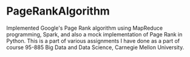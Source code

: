 # PageRankAlgorithm
Implemented Google's Page Rank algorithm using MapReduce programming, Spark, and also a mock implementation of Page Rank in Python. This is a part of various assignments I have done as a part of course 95-885 Big Data and Data Science, Carnegie Mellon University. 
